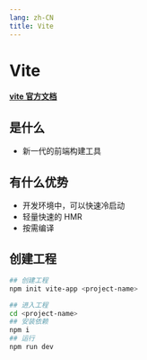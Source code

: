 ```yaml
---
lang: zh-CN
title: Vite
---
```


# Vite

[**vite 官方文档**](https://cn.vitejs.dev/)

## 是什么

- 新一代的前端构建工具

## 有什么优势

- 开发环境中，可以快速冷启动
- 轻量快速的 HMR
- 按需编译

## 创建工程

```bash
## 创建工程
npm init vite-app <project-name>

## 进入工程
cd <project-name>
## 安装依赖
npm i
## 运行
npm run dev
```
